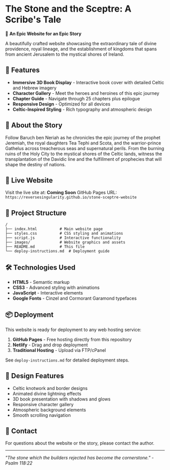 # The Stone and the Sceptre: A Scribe's Tale

🏰 **An Epic Website for an Epic Story**

A beautifully crafted website showcasing the extraordinary tale of divine providence, royal lineage, and the establishment of kingdoms that spans from ancient Jerusalem to the mystical shores of Ireland.

## 🌟 Features

- **Immersive 3D Book Display** - Interactive book cover with detailed Celtic and Hebrew imagery
- **Character Gallery** - Meet the heroes and heroines of this epic journey
- **Chapter Guide** - Navigate through 25 chapters plus epilogue
- **Responsive Design** - Optimized for all devices
- **Celtic-Inspired Styling** - Rich typography and atmospheric design

## 📖 About the Story

Follow Baruch ben Neriah as he chronicles the epic journey of the prophet Jeremiah, the royal daughters Tea Tephi and Scota, and the warrior-prince Gathelus across treacherous seas and supernatural perils. From the burning ruins of the Holy City to the mystical shores of the Celtic lands, witness the transplantation of the Davidic line and the fulfillment of prophecies that will shape the destiny of nations.

## 🚀 Live Website

Visit the live site at: **Coming Soon**
GitHub Pages URL: `https://reversesingularity.github.io/stone-sceptre-website`

## 📁 Project Structure

```text
/
├── index.html          # Main website page
├── styles.css          # CSS styling and animations
├── script.js           # Interactive functionality
├── images/             # Website graphics and assets
├── README.md           # This file
└── deploy-instructions.md  # Deployment guide
```

## 🛠️ Technologies Used

- **HTML5** - Semantic markup
- **CSS3** - Advanced styling with animations
- **JavaScript** - Interactive elements
- **Google Fonts** - Cinzel and Cormorant Garamond typefaces

## 📦 Deployment

This website is ready for deployment to any web hosting service:

1. **GitHub Pages** - Free hosting directly from this repository
2. **Netlify** - Drag and drop deployment
3. **Traditional Hosting** - Upload via FTP/cPanel

See `deploy-instructions.md` for detailed deployment steps.

## 🎨 Design Features

- Celtic knotwork and border designs
- Animated divine lightning effects
- 3D book presentation with shadows and glows
- Responsive character gallery
- Atmospheric background elements
- Smooth scrolling navigation

## 📧 Contact

For questions about the website or the story, please contact the author.

---

*"The stone which the builders rejected has become the cornerstone." - Psalm 118:22*
